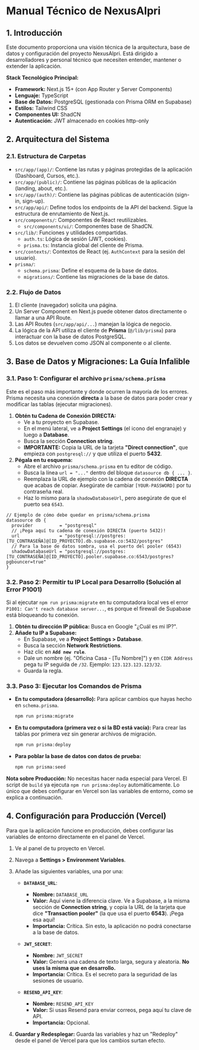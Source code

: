 # Manual Técnico de NexusAlpri

## 1. Introducción

Este documento proporciona una visión técnica de la arquitectura, base de datos y configuración del proyecto NexusAlpri. Está dirigido a desarrolladores y personal técnico que necesiten entender, mantener o extender la aplicación.

**Stack Tecnológico Principal:**
*   **Framework:** Next.js 15+ (con App Router y Server Components)
*   **Lenguaje:** TypeScript
*   **Base de Datos:** PostgreSQL (gestionada con Prisma ORM en Supabase)
*   **Estilos:** Tailwind CSS
*   **Componentes UI:** ShadCN
*   **Autenticación:** JWT almacenado en cookies http-only

## 2. Arquitectura del Sistema

### 2.1. Estructura de Carpetas

*   `src/app/(app)/`: Contiene las rutas y páginas protegidas de la aplicación (Dashboard, Cursos, etc.).
*   `src/app/(public)/`: Contiene las páginas públicas de la aplicación (landing, about, etc.).
*   `src/app/(auth)/`: Contiene las páginas públicas de autenticación (sign-in, sign-up).
*   `src/app/api/`: Define todos los endpoints de la API del backend. Sigue la estructura de enrutamiento de Next.js.
*   `src/components/`: Componentes de React reutilizables.
    *   `src/components/ui/`: Componentes base de ShadCN.
*   `src/lib/`: Funciones y utilidades compartidas.
    *   `auth.ts`: Lógica de sesión (JWT, cookies).
    *   `prisma.ts`: Instancia global del cliente de Prisma.
*   `src/contexts/`: Contextos de React (ej. `AuthContext` para la sesión del usuario).
*   `prisma/`:
    *   `schema.prisma`: Define el esquema de la base de datos.
    *   `migrations/`: Contiene las migraciones de la base de datos.

### 2.2. Flujo de Datos

1.  El cliente (navegador) solicita una página.
2.  Un Server Component en Next.js puede obtener datos directamente o llamar a una API Route.
3.  Las API Routes (`src/app/api/...`) manejan la lógica de negocio.
4.  La lógica de la API utiliza el cliente de **Prisma** (`@/lib/prisma`) para interactuar con la base de datos PostgreSQL.
5.  Los datos se devuelven como JSON al componente o al cliente.

## 3. Base de Datos y Migraciones: La Guía Infalible

### 3.1. Paso 1: Configurar el archivo `prisma/schema.prisma`

Este es el paso más importante y donde ocurren la mayoría de los errores. Prisma necesita una conexión **directa** a la base de datos para poder crear y modificar las tablas (ejecutar migraciones).

1.  **Obtén tu Cadena de Conexión DIRECTA:**
    *   Ve a tu proyecto en Supabase.
    *   En el menú lateral, ve a **Project Settings** (el icono del engranaje) y luego a **Database**.
    *   Busca la sección **Connection string**.
    *   **IMPORTANTE:** Copia la URL de la tarjeta **"Direct connection"**, que empieza con `postgresql://` y que utiliza el puerto **5432**.
2.  **Pégala en tu esquema:**
    *   Abre el archivo `prisma/schema.prisma` en tu editor de código.
    *   Busca la línea `url = "..."` dentro del bloque `datasource db { ... }`.
    *   Reemplaza la URL de ejemplo con la cadena de conexión **DIRECTA** que acabas de copiar. Asegúrate de cambiar `[YOUR-PASSWORD]` por tu contraseña real.
    *   Haz lo mismo para la `shadowDatabaseUrl`, pero asegúrate de que el puerto sea `6543`.

```prisma
// Ejemplo de cómo debe quedar en prisma/schema.prisma
datasource db {
  provider          = "postgresql"
  // ¡Pega aquí tu cadena de conexión DIRECTA (puerto 5432)!
  url               = "postgresql://postgres:[TU_CONTRASEÑA]@[ID_PROYECTO].db.supabase.co:5432/postgres"
  // Para la base de datos sombra, usa el puerto del pooler (6543)
  shadowDatabaseUrl = "postgresql://postgres:[TU_CONTRASEÑA]@[ID_PROYECTO].pooler.supabase.co:6543/postgres?pgbouncer=true"
}
```

### 3.2. Paso 2: Permitir tu IP Local para Desarrollo (Solución al Error P1001)

Si al ejecutar `npm run prisma:migrate` en tu computadora local ves el error `P1001: Can't reach database server...`, es porque el firewall de Supabase está bloqueando tu conexión.

1.  **Obtén tu dirección IP pública:** Busca en Google "¿Cuál es mi IP?".
2.  **Añade tu IP a Supabase:**
    *   En Supabase, ve a **Project Settings > Database**.
    *   Busca la sección **Network Restrictions**.
    *   Haz clic en **`Add new rule`**.
    *   Dale un nombre (ej. "Oficina Casa - [Tu Nombre]") y en `CIDR Address` pega tu IP seguida de `/32`. Ejemplo: `123.123.123.123/32`.
    *   Guarda la regla.

### 3.3. Paso 3: Ejecutar los Comandos de Prisma

*   **En tu computadora (desarrollo):** Para aplicar cambios que hayas hecho en `schema.prisma`.
    ```bash
    npm run prisma:migrate
    ```
*   **En tu computadora (primera vez o si la BD está vacía):** Para crear las tablas por primera vez sin generar archivos de migración.
    ```bash
    npm run prisma:deploy
    ```
*   **Para poblar la base de datos con datos de prueba:**
    ```bash
    npm run prisma:seed
    ```

**Nota sobre Producción:** No necesitas hacer nada especial para Vercel. El script de `build` ya ejecuta `npm run prisma:deploy` automáticamente. Lo único que debes configurar en Vercel son las variables de entorno, como se explica a continuación.

## 4. Configuración para Producción (Vercel)

Para que la aplicación funcione en producción, debes configurar las variables de entorno directamente en el panel de Vercel.

1.  Ve al panel de tu proyecto en Vercel.
2.  Navega a **Settings > Environment Variables**.
3.  Añade las siguientes variables, una por una:

    *   **`DATABASE_URL`**:
        *   **Nombre:** `DATABASE_URL`
        *   **Valor:** Aquí viene la diferencia clave. Ve a Supabase, a la misma sección de **Connection string**, y copia la URL de la tarjeta que dice **"Transaction pooler"** (la que usa el puerto **6543**). ¡Pega esa aquí!
        *   **Importancia:** Crítica. Sin esto, la aplicación no podrá conectarse a la base de datos.

    *   **`JWT_SECRET`**:
        *   **Nombre:** `JWT_SECRET`
        *   **Valor:** Genera una cadena de texto larga, segura y aleatoria. **No uses la misma que en desarrollo.**
        *   **Importancia:** Crítica. Es el secreto para la seguridad de las sesiones de usuario.

    *   **`RESEND_API_KEY`**:
        *   **Nombre:** `RESEND_API_KEY`
        *   **Valor:** Si usas Resend para enviar correos, pega aquí tu clave de API.
        *   **Importancia:** Opcional.

4.  **Guardar y Redesplegar:** Guarda las variables y haz un "Redeploy" desde el panel de Vercel para que los cambios surtan efecto.
